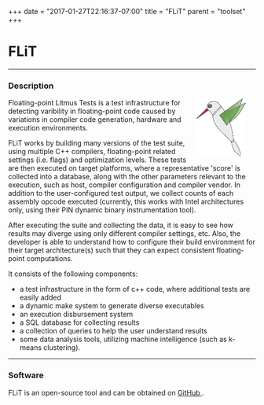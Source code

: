 +++
date = "2017-01-27T22:16:37-07:00"
title = "FLiT"
parent = "toolset"
+++

<h1>FLiT</h1>

---

### Description

<img src="../img/flit_logo.svg" width="20%" alt="FLiT Logo" title="FLiT" align="right" style="margin-left: 20px; margin-right: 20px;"/>

Floating-point Litmus Tests is a test infrastructure for detecting varibility in floating-point code caused by variations in compiler code generation, hardware and execution environments.

FLiT works by building many versions of the test suite, using multiple C++ compilers, floating-point related settings (i.e. flags) and optimization levels. These tests are then executed on target platforms, where a representative 'score' is collected into a database, along with the other parameters relevant to the execution, such as host, compiler configuration and compiler vendor. In addition to the user-configured test output, we collect counts of each assembly opcode executed (currently, this works with Intel architectures only, using their PIN dynamic binary instrumentation tool).

After executing the suite and collecting the data, it is easy to see how results may diverge using only different compiler settings, etc. Also, the developer is able to understand how to configure their build environment for their target architecture(s) such that they can expect consistent floating-point computations.

It consists of the following components:

* a test infrastructure in the form of c++ code, where additional tests are easily added
* a dynamic make system to generate diverse executables
* an execution disbursement system
* a SQL database for collecting results
* a collection of queries to help the user understand results
* some data analysis tools, utilizing machine intelligence (such as k-means clustering).

---

### Software

FLiT is an open-source tool and can be obtained on <a class="smooth-link" title="GitHub" href="https://github.com/PRUNERS/FLiT"><u>GitHub</u> <i class="fa fa-github"></i></a>.